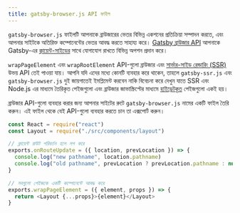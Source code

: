 ```yaml
---
title: gatsby-browser.js API ফাইল
---
```


`gatsby-browser.js` ফাইলটি আপনাকে ব্রাউজারের ভেতর বিভিন্ন একশনের প্রতিক্রিয়া সম্পাদন করতে, এবং আপনার সাইটকে অতিরিক্ত কম্পোনেন্টের ভেতর আবদ্ধ করতে সাহায্য করে। [Gatsby ব্রাউজার API](/docs/browser-apis) আপনাকে Gatsby-এর [ক্লায়েন্ট-সাইডের](/docs/glossary#client-side) সাথে যোগাযোগ রাখতে বিভিন্ন অপশন প্রদান করে।

`wrapPageElement` এবং `wrapRootElement` API-গুলো ব্রাউজার এবং [সার্ভার-সাইড রেন্ডারিং (SSR)](/docs/ssr-apis) উভয় API তেই পাওয়া যায়। আপনি যদি এদের মধ্যে কোনটি ব্যবহার করে থাকেন, তাহলে `gatsby-ssr.js` এবং `gatsby-browser.js` দুই জায়গাতেই ইমপ্লিমেন্ট করবেন নাকি বিবেচনা করে দেখুন যাতে SSR এবং Node.js এর মাধ্যমে তৈরিকৃত পেইজগুলো এবং ব্রাউজার জাভাস্ক্রিপ্টের মাধ্যমে [হাইড্রেটকৃত](/docs/glossary#hydration) পেইজগুলো একই হয়।

ব্রাউজার API-গুলো ব্যবহার করার জন্য আপনার সাইটের রুটে `gatsby-browser.js` নামের একটি ফাইল তৈরি করুন। এই ফাইল থেকে যেই API-গুলো ব্যবহার করতে চান তা এক্সপোর্ট করুন।

```jsx:title=gatsby-browser.js
const React = require("react")
const Layout = require("./src/components/layout")

// ক্লায়েন্ট রাউট পরিবর্তন হলে লগ করে
exports.onRouteUpdate = ({ location, prevLocation }) => {
  console.log("new pathname", location.pathname)
  console.log("old pathname", prevLocation ? prevLocation.pathname : null)
}

// সবগুলো পেইজকে একটি কম্পোনেন্টে আবদ্ধ করে
exports.wrapPageElement = ({ element, props }) => {
  return <Layout {...props}>{element}</Layout>
}
```
